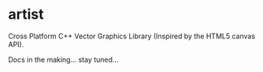 # artist
Cross Platform C++ Vector Graphics Library (Inspired by the HTML5 canvas API).

Docs in the making... stay tuned...
